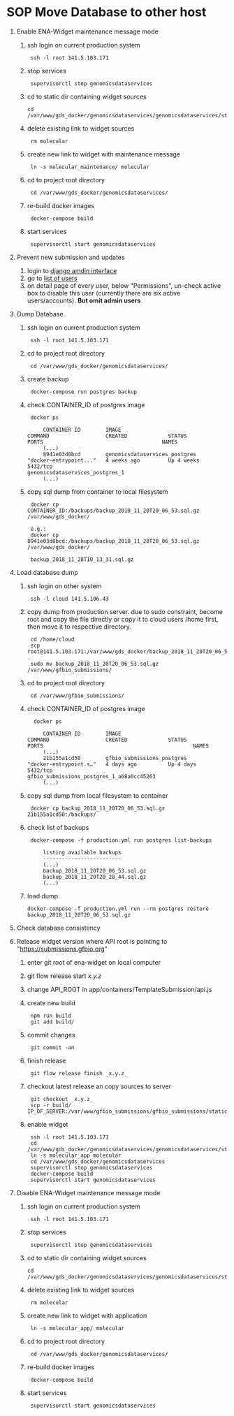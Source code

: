 # SOP Move Database to other host


1. Enable ENA-Widget maintenance message mode

    1. ssh login on current production system
        
            ssh -l root 141.5.103.171
    
    1. stop services
    
            supervisorctl stop genomicsdataservices
      
    1.  cd to static dir containing widget sources
    
            cd /var/www/gds_docker/genomicsdataservices/genomicsdataservices/static/ui/

    1. delete existing link to widget sources
    
            rm molecular
    
    1. create new link to widget with maintenance message
    
            ln -s molecular_maintenance/ molecular
    
    1. cd to project root directory
    
            cd /var/www/gds_docker/genomicsdataservices/
            
    1. re-build docker images
    
            docker-compose build
            
    1. start services
        
            supervisorctl start genomicsdataservices

1. Prevent new submission and updates

    1. login to [django amdin interface](https://c103-171.cloud.gwdg.de/admin/)
    1. go to [list of users](https://c103-171.cloud.gwdg.de/admin/users/user/) 
    1. on detail page of every user, below "Permissions", un-check active box 
        to disable this user (currently there are six active users/accounts).
        **But omit admin users** 
        
1. Dump Database

    1. ssh login on current production system
        
            ssh -l root 141.5.103.171 

    1. cd to project root directory
    
            cd /var/www/gds_docker/genomicsdataservices/
    
    1. create backup
    
            docker-compose run postgres backup
            
    1. check CONTAINER_ID of postgres image
    
            docker ps

                CONTAINER ID        IMAGE                               COMMAND                  CREATED             STATUS              PORTS                                      NAMES
                (...)
                8941e03d0bcd        genomicsdataservices_postgres       "docker-entrypoint..."   4 weeks ago         Up 4 weeks          5432/tcp                                   genomicsdataservices_postgres_1
                (...)
    
    1. copy sql dump from container to local filesystem
    
            docker cp CONTAINER_ID:/backups/backup_2018_11_20T20_06_53.sql.gz /var/www/gds_docker/
            
            e.g.:
            docker cp 8941e03d0bcd:/backups/backup_2018_11_20T20_06_53.sql.gz /var/www/gds_docker/
            
            backup_2018_11_28T10_13_31.sql.gz
1. Load database dump

    1. ssh login on other system
    
            ssh -l cloud 141.5.106.43
    
    1. copy dump from production server. due to sudo constraint, become root
        and copy the file directly or copy it to cloud users /home first, then move
        it to respective directory.
    
            cd /home/cloud
            scp root@141.5.103.171:/var/www/gds_docker/backup_2018_11_20T20_06_53.sql.gz .
            sudo mv backup_2018_11_20T20_06_53.sql.gz /var/www/gfbio_submissions/
    
    1. cd to project root directory
    
            cd /var/www/gfbio_submissions/
    
    1. check CONTAINER_ID of postgres image
    
             docker ps

                CONTAINER ID        IMAGE                            COMMAND                  CREATED             STATUS              PORTS                                                NAMES
                (...)
                21b155a1cd50        gfbio_submissions_postgres       "docker-entrypoint.s…"   4 days ago          Up 4 days           5432/tcp                                             gfbio_submissions_postgres_1_a68a0cc45263
                (...)
    
    1. copy sql dump from local filesystem to container
            
            docker cp backup_2018_11_20T20_06_53.sql.gz 21b155a1cd50:/backups/ 
    
    1. check list of backups
    
            docker-compose -f production.yml run postgres list-backups

                listing available backups
                -------------------------
                (...)
                backup_2018_11_20T20_06_53.sql.gz
                backup_2018_11_20T20_28_44.sql.gz
                (...)
                
    1. load dump
           
           docker-compose -f production.yml run --rm postgres restore backup_2018_11_20T20_06_53.sql.gz

1. Check database consistency

1. Release widget version where API root is pointing to "https://submissions.gfbio.org"
    
    1. enter git root of ena-widget on local computer
    
    1. git flow release start _x.y.z_
    
    1. change API_ROOT in app/containers/TemplateSubmission/api.js
    
    1. create new build
        
            npm run build
            git add build/
    
    1. commit changes 
                
            git commit -an
    
    1. finish release
    
            git flow release finish _x.y.z_
    
    1. checkout latest release an copy sources to server
    
            git checkout _x.y.z_
            scp -r build/ IP_OF_SERVER:/var/www/gfbio_submissions/gfbio_submissions/static/ui/molecular_app
    
    1. enable widget
        
            ssh -l root 141.5.103.171
            cd /var/www/gds_docker/genomicsdataservices/genomicsdataservices/static/ui
            ln -s molecular_app molecular
            cd /var/www/gds_docker/genomicsdataservices
            supervisorctl stop genomicsdataservices
            docker-compose build
            supervisorctl start genomicsdataservices
            

1. Disable ENA-Widget maintenance message mode

    1. ssh login on current production system
        
            ssh -l root 141.5.103.171
    
    1. stop services
    
            supervisorctl stop genomicsdataservices
      
    1.  cd to static dir containing widget sources
    
            cd /var/www/gds_docker/genomicsdataservices/genomicsdataservices/static/ui/

    1. delete existing link to widget sources
    
            rm molecular
    
    1. create new link to widget with application
    
            ln -s molecular_app/ molecular
    
    1. cd to project root directory
    
            cd /var/www/gds_docker/genomicsdataservices/
            
    1. re-build docker images
    
            docker-compose build
            
    1. start services
        
            supervisorctl start genomicsdataservices
                

      